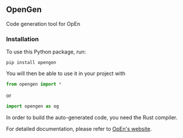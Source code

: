 ## OpenGen

Code generation tool for OpEn

### Installation 
To use this Python package, run:

```
pip install opengen
```

You will then be able to use it in your project with

```python
from opengen import *
```

or 

```python
import opengen as og
```

In order to build the auto-generated code, you need the 
Rust compiler.

For detailed documentation, please refer to 
[OpEn's website](https://alphaville.github.io/optimization-engine/).
